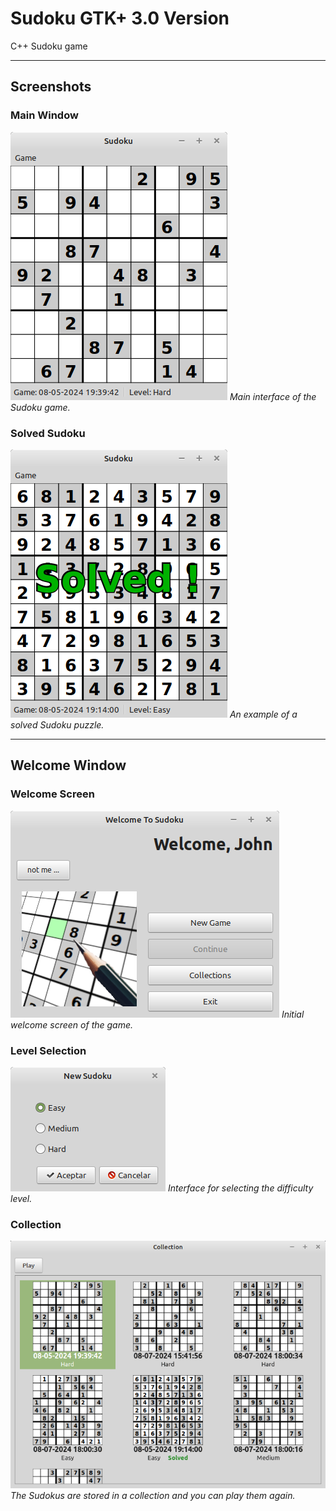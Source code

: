 # Sudoku GTK+ 3.0 Version
C++ Sudoku game

---

## Screenshots

### Main Window
![Main Window](./res/main-window.png)
*Main interface of the Sudoku game.*

### Solved Sudoku
![Solved Sudoku](./res/solved.png)
*An example of a solved Sudoku puzzle.*

---

## Welcome Window

### Welcome Screen
![Welcome Window](./res/welcome-window.png)
*Initial welcome screen of the game.*

### Level Selection
![Level Select](./res/level-select.png)
*Interface for selecting the difficulty level.*

### Collection
![Collection](./res/collection.png)
*The Sudokus are stored in a collection and you can play them again.*
